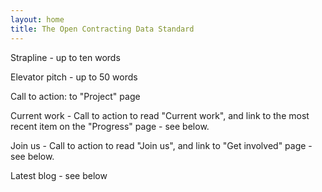 ```yaml
---
layout: home
title: The Open Contracting Data Standard
---
```

Strapline - up to ten words

Elevator pitch - up to 50 words

Call to action: to "Project" page

Current work - Call to action to read "Current work", and link to the most recent item on the "Progress" page - see below.

Join us - Call to action to read "Join us", and link to "Get involved" page - see below.

Latest blog - see below

